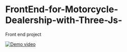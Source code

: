 # FrontEnd-for-Motorcycle-Dealership-with-Three-Js-
Front end project


[![Demo video](https://cdn.carrot.com/uploads/demo-arrows.png)](https://www.youtube.com/embed/linB2EVaA_4)
